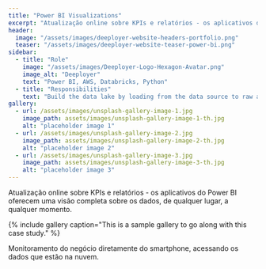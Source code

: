 ```yaml
---
title: "Power BI Visualizations"
excerpt: "Atualização online sobre KPIs e relatórios - os aplicativos do Power BI oferecem uma visão completa sobre os dados, de qualquer lugar, a qualquer momento."
header:
  image: "/assets/images/deeployer-website-headers-portfolio.png"
  teaser: "/assets/images/deeployer-website-teaser-power-bi.png"
sidebar:
  - title: "Role"
    image: "/assets/images/Deeployer-Logo-Hexagon-Avatar.png"
    image_alt: "Deeployer"
    text: "Power BI, AWS, Databricks, Python"
  - title: "Responsibilities"
    text: "Build the data lake by loading from the data source to raw archive."
gallery:
  - url: /assets/images/unsplash-gallery-image-1.jpg
    image_path: assets/images/unsplash-gallery-image-1-th.jpg
    alt: "placeholder image 1"
  - url: /assets/images/unsplash-gallery-image-2.jpg
    image_path: assets/images/unsplash-gallery-image-2-th.jpg
    alt: "placeholder image 2"
  - url: /assets/images/unsplash-gallery-image-3.jpg
    image_path: assets/images/unsplash-gallery-image-3-th.jpg
    alt: "placeholder image 3"
---
```


Atualização online sobre KPIs e relatórios - os aplicativos do Power BI oferecem uma visão completa sobre os dados, de qualquer lugar, a qualquer momento. 

{% include gallery caption="This is a sample gallery to go along with this case study." %}

Monitoramento do negócio diretamente do smartphone, acessando os dados que estão na nuvem. 
